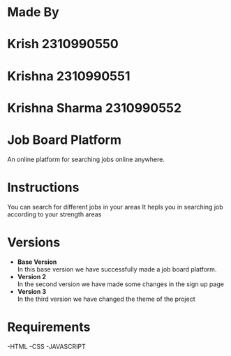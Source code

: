 # Made By
# Krish 2310990550
# Krishna 2310990551
# Krishna Sharma 2310990552

# Job Board Platform
An online platform for searching jobs online anywhere.

# Instructions
You can search for different jobs in your areas
It hepls you in searching job according to your strength areas

# Versions
<ul>
  <li><b>Base Version</b></li>
  In this base version we have successfully made a job board platform.
  <li><b>Version 2</b></li>
  In the second version we have made some changes in the sign up page
  <li><b>Version 3</b></li>
  In the third version we have changed the theme of the project
</ul>

# Requirements
-HTML
-CSS
-JAVASCRIPT
